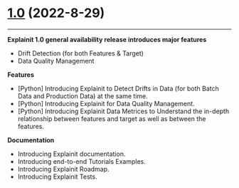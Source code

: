 # [1.0](https://github.com/katonic-dev/explainit) (2022-8-29)

---

**Explainit 1.0 general availability release introduces major features**

- Drift Detection (for both Features & Target)
- Data Quality Management

**Features**

- [Python] Introducing Explainit to Detect Drifts in Data (for both Batch Data and Production Data) at the same time.
- [Python] Introducing Explainit for Data Quality Management.
- [Python] Introducing Explainit Data Metrices to Understand the in-depth relationship between features and target as well as between the features.

**Documentation**

- Introducing Explainit documentation.
- Introducing end-to-end Tutorials Examples.
- Introducing Explainit Roadmap.
- Introducing Explainit Tests.
